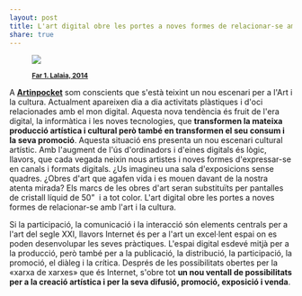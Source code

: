 ```yaml
---
layout: post
title: L'art digital obre les portes a noves formes de relacionar-se amb l'art i la cultura
share: true
---
```


<figure class="text-center">
	<img src="http://www.artinpocket.cat/wp-content/uploads/2014/07/far1-Lalaia-2014-watermark.jpg"> 
	<figcaption> 
		<p><small><strong><a href="http://www.artinpocket.cat/product/far-1-lalaia-2014/">Far 1. Lalaia, 2014</a></strong></small></p>
	</figcaption> 
</figure>

A **[Artinpocket](http://www.artinpocket.cat/)** som conscients que s'està teixint un nou escenari per a l'Art i la cultura. Actualment apareixen dia a dia activitats plàstiques i d'oci relacionades amb el mon digital. Aquesta nova tendència és fruit de l'era digital, la informàtica i les noves tecnologies, que **transformen la mateixa producció artística i cultural però també en transformen el seu consum i la seva promoció**. Aquesta situació ens presenta un nou escenari cultural artístic. Amb l'augment de l'ús  d'ordinadors i d'eines digitals és lògic, llavors, que cada vegada neixin nous artistes i noves formes d'expressar-se en canals i formats digitals. ¿Us imagineu una sala d'exposicions sense quadres. ¿Obres d'art que agafen vida i es mouen davant de la nostra atenta mirada? Els marcs de les obres d'art seran substituïts per pantalles de cristall líquid de 50”  i a tot color. L'art digital obre les portes a noves formes de relacionar-se amb l'art i la cultura. 

Si la participació, la comunicació i la interacció són elements centrals per a l'art del segle XXI, llavors Internet és per a l'art un excel·lent espai on es poden desenvolupar les seves pràctiques. L'espai digital  esdevé mitjà per a la producció, però també per a la publicació, la distribució, la participació, la promoció, el diàleg i la crítica. Després de les possibilitats obertes per la «xarxa de xarxes» que és Internet, s'obre tot **un nou ventall de possibilitats per a la creació artística i per la seva difusió, promoció, exposició i venda**. 
